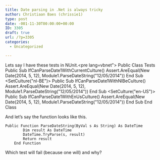 ```yaml
---
title: Date parsing in .Net is always tricky
author: Christiaan Baes (chrissie1)
type: post
date: -001-11-30T00:00:00+00:00
ID: 3305
draft: true
url: /?p=3305
categories:
  - Uncategorized

---
```

Lets say I have these tests in NUnit.<pre lang=vbnet"> Public Class Tests <Test> Public Sub IfCanParseDate1WithCurrentCulture() Assert.AreEqual(New Date(2014, 5, 12), Module1.ParseDateString("12/05/2014")) End Sub <Test> <SetCulture("nl-BE")> Public Sub IfCanParseDate1WithNlBeCulture() Assert.AreEqual(New Date(2014, 5, 12), Module1.ParseDateString("12/05/2014")) End Sub <Test> <SetCulture("en-US")> Public Sub IfCanParseDate1WithEnUsCulture() Assert.AreEqual(New Date(2014, 5, 12), Module1.ParseDateString("12/05/2014")) End Sub End Class </pre> 

And let&#8217;s say the function looks like this. 

```vbnet
Public Function ParseDateString(ByVal s As String) As DateTime
        Dim result As DateTime
        DateTime.TryParse(s, result)
        Return result
    End Function
```
Which test will fail (because one will) and why?